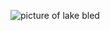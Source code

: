 ![picture of lake bled](https://www.wallpapers13.com/wp-content/uploads/2015/12/Nature-Lake-Bled.-Desktop-background-image-915x515.jpg)
